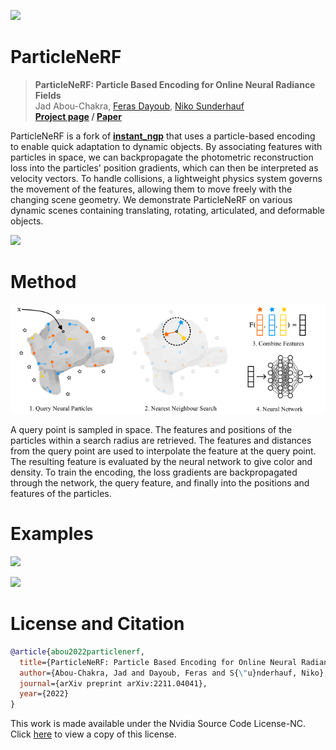 ![](docs/assets_readme/summary.gif)
# ParticleNeRF

> __ParticleNeRF: Particle Based Encoding for Online Neural Radiance Fields__  
> Jad Abou-Chakra, [Feras Dayoub](https://ferasdayoub.com/), [Niko Sunderhauf](https://nikosuenderhauf.github.io/)\
> __[Project page](https://sites.google.com/view/particlenerf)&nbsp;/ [Paper](https://arxiv.org/abs/2211.04041)&nbsp;__

ParticleNeRF is a fork of [__instant_ngp__](https://github.com/NVlabs/instant-ngp) that uses a particle-based encoding to enable quick adaptation to dynamic objects. By associating features with particles in space, we can backpropagate the photometric reconstruction loss into the particles' position gradients, which can then be interpreted as velocity vectors. To handle collisions, a lightweight physics system governs the movement of the features, allowing them to move freely with the changing scene geometry. We demonstrate ParticleNeRF on various dynamic scenes containing translating, rotating, articulated, and deformable objects.



![](docs/assets_readme/particlemoving.gif)

# Method
![](docs/assets_readme/particlenerf_method.png)

A query point is sampled in space. The features and positions of the particles within a search radius are retrieved. The features and distances from the query point are used to interpolate the feature at the query point. The resulting feature is evaluated by the neural network to give color and density. To train the encoding, the loss gradients are backpropagated through the network, the query feature, and finally into the positions and features of the particles.

# Examples
![](docs/assets_readme/sample1.gif)

![](docs/assets_readme/sample2.gif)
# License and Citation

```bibtex
@article{abou2022particlenerf,
  title={ParticleNeRF: Particle Based Encoding for Online Neural Radiance Fields},
  author={Abou-Chakra, Jad and Dayoub, Feras and S{\"u}nderhauf, Niko},
  journal={arXiv preprint arXiv:2211.04041},
  year={2022}
}
```

This work is made available under the Nvidia Source Code License-NC. Click [here](LICENSE.txt) to view a copy of this license.
